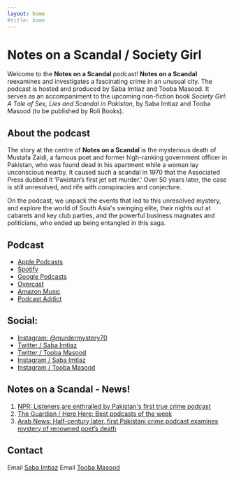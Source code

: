 ```yaml
---
layout: home
#title: home
---
```

# Notes on a Scandal / Society Girl

Welcome to the **Notes on a Scandal** podcast! **Notes on a Scandal** reexamines and investigates a fascinating crime in an unusual city. The podcast is hosted and produced by Saba Imtiaz and Tooba Masood. It serves as an accompaniment to the upcoming non-fiction book *Society Girl: A Tale of Sex, Lies and Scandal in Pakistan*, by Saba Imtiaz and Tooba Masood (to be published by Roli Books).

## About the podcast

The story at the centre of **Notes on a Scandal** is the mysterious death of Mustafa Zaidi, a famous poet and former high-ranking government officer in Pakistan, who was found dead in his apartment while a woman lay unconscious nearby. It caused such a scandal in 1970 that the Associated Press dubbed it ‘Pakistan’s first jet set murder.' Over 50 years later, the case is still unresolved, and rife with conspiracies and conjecture. 

On the podcast, we unpack the events that led to this unresolved mystery, and explore the world of South Asia's swinging elite, their nights out at cabarets and key club parties, and the powerful business magnates and politicians, who ended up being entangled in this saga.


## Podcast
- [Apple Podcasts](https://podcasts.apple.com/gb/podcast/notes-on-a-scandal/id1599754925)
- [Spotify](https://open.spotify.com/show/5shhbp4s5TDLhPhFJxXRfL)
- [Google Podcasts](https://podcasts.google.com/feed/aHR0cHM6Ly9mZWVkcy5idXp6c3Byb3V0LmNvbS8xOTAxNDc0LnJzcw)
- [Overcast](https://overcast.fm/itunes1599754925)
- [Amazon Music](https://music.amazon.com/podcasts/c8ade3c2-e3fe-4f2d-95ef-4db5daf5ce74)
- [Podcast Addict](https://podcastaddict.com/podcast/3741372)


## Social: 
- [Instagram: @murdermystery70](https://instagram.com/murdermystery70)
- [Twitter / Saba Imtiaz](https://twitter.com/sabaimtiaz)
- [Twitter / Tooba Masood](https://twitter.com/tabahitooba)
- [Instagram / Saba Imtiaz](https://instagram.com/sabaimtiaz)
- [Instagram / Tooba Masood](https://instagram.com/tabahi_tooba)


## Notes on a Scandal - News!

1. [NPR: Listeners are enthralled by Pakistan's first true crime podcast](https://www.npr.org/2023/08/07/1192432614/listeners-are-enthralled-by-pakistans-fist-true-crime-podcast) 
2. [The Guardian / Here Here: Best podcasts of the week](https://www.theguardian.com/tv-and-radio/2022/aug/25/hear-here-koko-gorilla-podcast) 
3. [Arab News: Half-century later, first Pakistani crime podcast examines mystery of renowned poet’s death](https://www.arabnews.pk/node/2123411/pakistan) 

## Contact
Email [Saba Imtiaz](mailto:saba@mm.st)
Email [Tooba Masood](mailto:masoodtooba@gmail.com)


